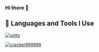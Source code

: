 ### Hi there 👋


## 🚀 Languages and Tools I Use


<!-- [![csharp](https://raw.githubusercontent.com/devicons/devicon/master/icons/csharp/csharp-original.svg)](https://raw.githubusercontent.com/devicons/devicon/master/icons/csharp/csharp-original.svg)  -->
[![unity](https://www.vectorlogo.zone/logos/unity3d/unity3d-icon.svg)](https://www.vectorlogo.zone/logos/unity3d/unity3d-icon.svg)

[![cracker999999](https://github-profile-trophy.vercel.app/?username=cracker999999)](https://github.com/ryo-ma/github-profile-trophy)

<!--
**cracker999999/cracker999999** is a ✨ _special_ ✨ repository because its `README.md` (this file) appears on your GitHub profile.

Here are some ideas to get you started:

- 🔭 I’m currently working on ...
- 🌱 I’m currently learning ...
- 👯 I’m looking to collaborate on ...
- 🤔 I’m looking for help with ...
- 💬 Ask me about ...
- 📫 How to reach me: ...
- 😄 Pronouns: ...
- ⚡ Fun fact: ...
-->
